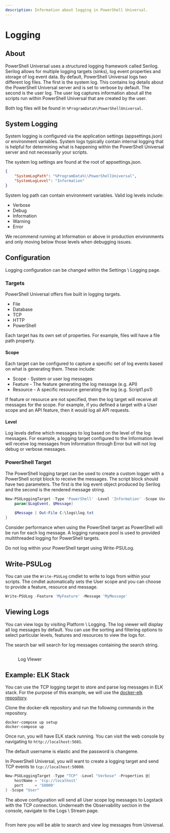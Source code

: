 ```yaml
---
description: Information about logging in PowerShell Universal.
---
```


# Logging

## About

PowerShell Universal uses a structured logging framework called Serilog. Serilog allows for multiple logging targets (sinks), log event properties and storage of log event data. By default, PowerShell Universal logs two different log files. The first is the system log. This contains log details about the PowerShell Universal server and is set to verbose by default. The second is the user log. The user log captures information about all the scripts run within PowerShell Universal that are created by the user.

Both log files will be found in `%ProgramData%\PowerShellUniversal`.

## System Logging

System logging is configured via the application settings (appsettings.json) or environment variables. System logs typically contain internal logging that is helpful for determining what is happening within the PowerShell Universal server and not necessarily your scripts.&#x20;

The system log settings are found at the root of appsettings.json.&#x20;

```json
{
    "SystemLogPath": "%ProgramData%\\PowerShellUniversal",
    "SystemLogLevel": "Information"
}
```

System log path can contain environment variables. Valid log levels include:&#x20;

* Verbose
* Debug
* Information
* Warning
* Error

We recommend running at Information or above in production environments and only moving below those levels when debugging issues.&#x20;

## Configuration

Logging configuration can be changed within the Settings \ Logging page.

### Targets

PowerShell Universal offers five built in logging targets.

* File
* Database
* TCP
* HTTP
* PowerShell

Each target has its own set of properties. For example, files will have a file path property.

#### Scope

Each target can be configured to capture a specific set of log events based on what is generating them. These include:

* Scope - System or user log messages
* Feature - The feature generating the log message (e.g. API)
* Resource - A specific resource generating the log (e.g. Script1.ps1)

If feature or resource are not specified, then the log target will receive all messages for the scope. For example, if you defined a target with a User scope and an API feature, then it would log all API requests.

#### Level

Log levels define which messages to log based on the level of the log messages. For example, a logging target configured to the Information level will receive log messages from Information through Error but will not log debug or verbose messages.

### PowerShell Target

The PowerShell logging target can be used to create a custom logger with a PowerShell script block to receive the messages. The script block should have two parameters. The first is the log event object produced by Serilog and the second is the rendered message string.

```powershell
New-PSULoggingTarget -Type 'PowerShell' -Level 'Information' -Scope User -Feature API -ScriptBlock {
    param($LogEvent, $Message) 
    
    $Message | Out-File C:\logs\log.txt
}
```

Consider performance when using the PowerShell target as PowerShell will be run for each log message. A logging runspace pool is used to provided multithreaded logging for PowerShell targets.

Do not log within your PowerShell target using Write-PSULog.

## Write-PSULog

You can use the `Write-PSULog` cmdlet to write to logs from within your scripts. The cmdlet automatically sets the User scope and you can choose to provide a feature, resource and message.

```powershell
Write-PSULog -Feature 'MyFeature' -Message 'MyMessage'
```

## Viewing Logs

You can view logs by visiting Platform \ Logging. The log viewer will display all log messages by default. You can use the sorting and filtering options to select particular levels, features and resources to view the logs for.

The search bar will search for log messages containing the search string.

<figure><img src="../.gitbook/assets/image (115).png" alt=""><figcaption><p>Log VIewer</p></figcaption></figure>

## Example: ELK Stack

You can use the TCP logging target to store and parse log messages in ELK stack. For the purpose of this example, we will use the [docker-elk repository](https://github.com/deviantony/docker-elk).

Clone the docker-elk repository and run the following commands in the repository.

```
docker-compose up setup
docker-compose up
```

Once run, you will have ELK stack running. You can visit the web console by navigating to `http://localhost:5601`.

The default username is elastic and the password is changeme.

In PowerShell Universal, you will want to create a logging target and send TCP events to `tcp://localhost:50000`.

```powershell
New-PSULoggingTarget -Type "TCP" -Level "Verbose" -Properties @{
    hostName = 'tcp://localhost'
    port     = '50000'
} -Scope "User"
```

The above configuration will send all User scope log messages to Logstack with the TCP connection. Underneath the Observability section in the console, navigate to the Logs \ Stream page.

<figure><img src="../.gitbook/assets/image (580).png" alt=""><figcaption></figcaption></figure>

From here you will be able to search and view log messages from Universal.

<figure><img src="../.gitbook/assets/image (581).png" alt=""><figcaption></figcaption></figure>
